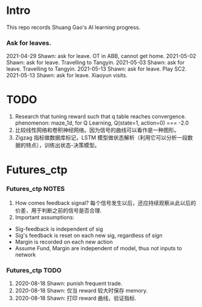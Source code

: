 # Intro

This repo records Shuang Gao's AI learning progress.

### Ask for leaves.

2021-04-29 Shawn: ask for leave. OT in ABB, cannot get home.
2021-05-02 Shawn: ask for leave. Travelling to Tangyin.
2021-05-03 Shawn: ask for leave. Travelling to Tangyin.
2021-05-13 Shawn: ask for leave. Play SC2.
2021-05-13 Shawn: ask for leave. Xiaoyun visits.

# TODO

1. Research that tuning reward such that q table reaches convergence.
   phenomenon: maze_1d, for Q Learning, Q(state=1, action=0) === -2.0
2. 比较线性网络和卷积神经网络。因为信号的曲线可以看作是一种图形。
3. Zigzag 指标做数据库标记，LSTM 模型做状态解析（利用它可以分析一段数据的特点），训练出状态-决策模型。

# Futures_ctp

### Futures_ctp NOTES

1. How comes feedback signal? 每个信号发生以后，还应持续观察从此以后的价差，用于判断之前的信号是否合理.
2. Important assumptions:

- Sig-feedback is independent of sig
- Sig's feedback is reset on each new sig, regardless of sign
- Margin is recorded on each new action
- Assume Fund, Margin are independent of model, thus not inputs to network

### Futures_ctp TODO

1. 2020-08-18 Shawn: punish frequent trade.
2. 2020-08-18 Shawn: 仅当 reward 较大时保存 memory.
3. 2020-08-18 Shawn: 打印 reward 曲线，验证指标.

